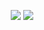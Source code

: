 
<p align="center">
  <img width:"50%" src="https://github-readme-stats.vercel.app/api?username=xyygudu&show_icons=true" />
  <img width:"50%"  src="https://github-readme-stats.vercel.app/api/top-langs/?username=xyygudu&layout=compact" />
</p>


<!--
**xyygudu/xyygudu** is a ✨ _special_ ✨ repository because its `README.md` (this file) appears on your GitHub profile.

Here are some ideas to get you started:

- 🔭 I’m currently working on ...
- 🌱 I’m currently learning ...
- 👯 I’m looking to collaborate on ...
- 🤔 I’m looking for help with ...
- 💬 Ask me about ...
- 📫 How to reach me: ...
- 😄 Pronouns: ...
- ⚡ Fun fact: ...
-->
